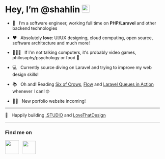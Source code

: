 # Hey, I’m @shahlin <img src="https://media.giphy.com/media/hvRJCLFzcasrR4ia7z/giphy.gif" width="25px">
- 💼 &nbsp;&nbsp;I’m a software engineer, working full time on **PHP/Laravel** and other backend technologies

- ♥️ &nbsp;&nbsp;Absolutely **love**: UI/UX designing, cloud computing, open source, software architecture and much more!

- 🧘🏻‍♂️ &nbsp;&nbsp;If I'm not talking computers, it's probably video games, philosophy/psychology or food 🍔

- 💻 &nbsp;&nbsp;Currently source diving on Laravel and trying to improve my web design skills!

- 📚 &nbsp;&nbsp;Oh and! Reading [Six of Crows](https://www.goodreads.com/book/show/23437156-six-of-crows), [Flow](https://www.goodreads.com/book/show/66354.Flow) and [Laravel Queues in Action](https://www.goodreads.com/book/show/55151414-laravel-queues-in-action) whenever I can! 🤓

- 🕺🏻 &nbsp;&nbsp;New porfolio website incoming!
---
🚀 &nbsp;&nbsp;Happily building [.STUDIO](https://get.lovethatdesign.studio/) and [LoveThatDesign](https://www.lovethatdesign.com)

---

### Find me on
[<img src="https://www.pngkey.com/png/full/6-65108_twitter-circle-logo-transparent-background-twitter-logo.png" width="45px">](https://twitter.com/Shahlin_ibrahim)
&nbsp;&nbsp;[<img src="https://cdn3.iconfinder.com/data/icons/popular-services-brands-vol-2/512/stackoverflow-512.png" width="43px">](https://stackoverflow.com/users/2736770/shahlin-ibrahim)
